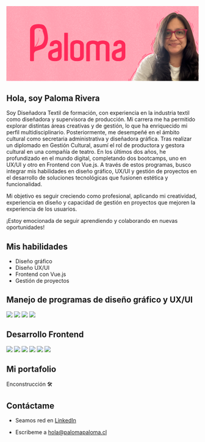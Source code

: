  ![](/assets/img/cabecera2.png)
## Hola, soy Paloma Rivera 

Soy Diseñadora Textil de formación, con experiencia en la industria textil como diseñadora y supervisora de producción. Mi carrera me ha permitido explorar distintas áreas creativas y de gestión, lo que ha enriquecido mi perfil multidisciplinario.
Posteriormente, me desempeñé en el ámbito cultural como secretaria administrativa y diseñadora gráfica. Tras realizar un diplomado en Gestión Cultural, asumí el rol de productora y gestora cultural en una compañía de teatro. 
En los últimos dos años, he profundizado en el mundo digital, completando dos bootcamps, uno en UX/UI y otro en Frontend con Vue.js. A través de estos programas, busco integrar mis habilidades en diseño gráfico, UX/UI y gestión de proyectos en el desarrollo de soluciones tecnológicas que fusionen estética y funcionalidad.

Mi objetivo es seguir creciendo como profesional, aplicando mi creatividad, experiencia en diseño y capacidad de gestión en proyectos que mejoren la experiencia de los usuarios.

¡Estoy emocionada de seguir aprendiendo y colaborando en nuevas oportunidades!

## Mis habilidades
- Diseño gráfico 
- Diseño UX/UI
- Frontend con Vue.js
- Gestión de proyectos

## Manejo de programas de diseño gráfico y UX/UI
![](https://img.shields.io/badge/Adobe%20Illustrator-FF9A00?style=for-the-badge&logo=adobe%20illustrator&logoColor=white)
![](https://img.shields.io/badge/Adobe%20Photoshop-31A8FF?style=for-the-badge&logo=Adobe%20Photoshop&logoColor=black)
![](https://img.shields.io/badge/Adobe%20Premiere%20Pro-9999FF?style=for-the-badge&logo=Adobe%20Premiere%20Pro&logoColor=white)
![](  https://img.shields.io/badge/Figma-F24E1E?style=for-the-badge&logo=figma&logoColor=white)


## Desarrollo Frontend
![](https://img.shields.io/badge/HTML5-E34F26?style=for-the-badge&logo=html5&logoColor=white)
![](https://img.shields.io/badge/CSS3-1572B6?style=for-the-badge&logo=css3&logoColor=white)
![](https://img.shields.io/badge/Sass-CC6699?style=for-the-badge&logo=sass&logoColor=white)
![](https://img.shields.io/badge/Bootstrap-563D7C?style=for-the-badge&logo=bootstrap&logoColor=white)
![](https://img.shields.io/badge/JavaScript-323330?style=for-the-badge&logo=javascript&logoColor=F7DF1E)
![](https://img.shields.io/badge/Vue%20js-35495E?style=for-the-badge&logo=vuedotjs&logoColor=4FC08D)

## Mi portafolio
Enconstrucción 🛠️

## Contáctame
- Seamos red en [LinkedIn](https://www.linkedin.com/in/paloma-rivera-orellana-1bb348190/)

- Escribeme a hola@palomapaloma.cl

